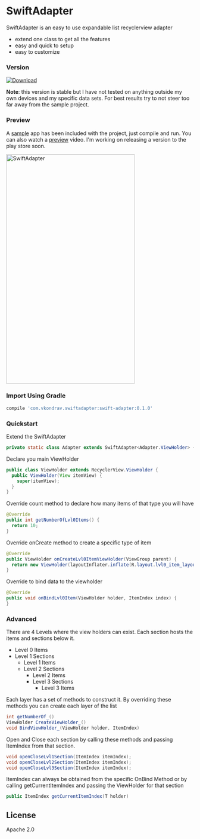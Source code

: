  # SwiftAdapter

SwiftAdapter is an easy to use expandable list recyclerview adapter

  - extend one class to get all the features
  - easy and quick to setup
  - easy to customize

### Version
[ ![Download](https://api.bintray.com/packages/vkondrav/maven/swift-adapter/images/download.svg) ](https://bintray.com/vkondrav/maven/swift-adapter/_latestVersion)

**Note**: this version is stable but I have not tested on anything outside my own devices and my specific data sets. For best results try to not steer too far away from the sample project.

### Preview

A [sample] app has been included with the project, just compile and run. You can also watch a [preview] video. I'm working on releasing a version to the play store soon.

<a href="https://streamable.com/hgri">
<img border="0" alt="SwiftAdapter" src="http://cdn.streamable.com/image/hgri.jpg" width="345" height="614">
</a>

### Import Using Gradle
```gradle
compile 'com.vkondrav.swiftadapter:swift-adapter:0.1.0'
```

### Quickstart

Extend the SwiftAdapter 
```java
private static class Adapter extends SwiftAdapter<Adapter.ViewHolder> {
```

Declare you main ViewHolder
```java
public class ViewHolder extends RecyclerView.ViewHolder {
  public ViewHolder(View itemView) {
    super(itemView);
  }
}
```

Override count method to declare how many items of that type you will have 

```java
@Override
public int getNumberOfLvl0Items() {
  return 10;
}
```

Override onCreate method to create a specific type of item
```java
@Override
public ViewHolder onCreateLvl0ItemViewHolder(ViewGroup parent) {
  return new ViewHolder(layoutInflater.inflate(R.layout.lvl0_item_layout, parent, false));
}
```

Override to bind data to the viewholder

```java
@Override
public void onBindLvl0Item(ViewHolder holder, ItemIndex index) {
}
```

### Advanced

There are 4 Levels where the view holders can exist. Each section hosts the items and sections below it.

- Level 0 Items
- Level 1 Sections
  - Level 1 Items
  - Level 2 Sections
    - Level 2 Items
    - Level 3 Sections
      - Level 3 Items

Each layer has a set of methods to construct it.
By overriding these methods you can create each layer of the list
```java
int getNumberOf_()
ViewHolder CreateViewHolder_()
void BindViewHolder_(ViewHolder holder, ItemIndex)
```

Open and Close each section by calling these methods and passing ItemIndex from that section.
```java
void openCloseLvl1Section(ItemIndex itemIndex);
void openCloseLvl2Section(ItemIndex itemIndex);
void openCloseLvl3Section(ItemIndex itemIndex);
```

ItemIndex can always be obtained from the specific OnBind Method or by calling getCurrentItemIndex and passing the ViewHolder for that section
```java
public ItemIndex getCurrentItemIndex(T holder)
```

License
----
Apache 2.0

[//]:#
[preview]: https://streamable.com/hgri
[sample]: https://github.com/vkondrav/SwiftAdapter/tree/master/sample
